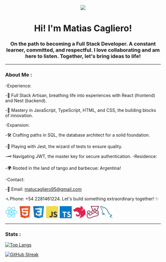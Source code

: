 <div id="header" align="center">
    <img src="https://media.giphy.com/media/R6xi8dXsRhIjK/giphy.gif">
    <h1 align = "center">Hi! I'm Matias Cagliero!</h1>
    <h3 align = "center">On the path to becoming a Full Stack Developer. A constant learner, committed, and respectful. 
        I love collaborating and am here to listen. Together, let's bring ideas to life!</h3>
  </div>

---
### About Me : 
-Experience:

-🚀 Full Stack Artisan, breathing life into experiences with React (frontend) and Nest (backend).

-🎨 Mastery in JavaScript, TypeScript, HTML, and CSS, the building blocks of innovation.

-Expansion:

-🛠️ Crafting paths in SQL, the database architect for a solid foundation.

-🧪 Playing with Jest, the wizard of tests to ensure quality.

-🗝️ Navigating JWT, the master key for secure authentication.
-Residence:

-🌍 Rooted in the land of tango and barbecue: Argentina!

-Contact:

-📧 Email: matucagliero95@gmail.com

-📞 Phone: +54 2281461224. Let's build something extraordinary together! ✨

<div id="iconos">
    <img src="https://github.com/devicons/devicon/blob/master/icons/react/react-original.svg" tittle="React" alt="HTML" 
              width="40" heigth="40">
    <img src="https://github.com/devicons/devicon/blob/master/icons/html5/html5-original.svg" tittle="HTML5" alt="HTML" 
              width="40" heigth="40">  
    <img src="https://github.com/devicons/devicon/blob/master/icons/css3/css3-original.svg" tittle="CSS" alt="HTML" 
              width="40" heigth="40">  
    <img src="https://github.com/devicons/devicon/blob/master/icons/javascript/javascript-original.svg" tittle="JS" alt="HTML" 
              width="40" heigth="40">  
    <img src="https://github.com/devicons/devicon/blob/master/icons/typescript/typescript-original.svg" tittle="TS" alt="HTML" 
              width="40" heigth="40">  
    <img src="https://github.com/devicons/devicon/blob/master/icons/nestjs/nestjs-plain.svg" tittle="NEST" alt="HTML" 
              width="40" heigth="40">  
    <img src="https://github.com/devicons/devicon/blob/master/icons/jest/jest-plain.svg" tittle="JEST" alt="HTML" 
              width="40" heigth="40">  
    <img src="https://github.com/devicons/devicon/blob/master/icons/mysql/mysql-original.svg" tittle="SQL" alt="HTML" 
              width="40" heigth="40">  
</div>

---
### Stats : 

[![Top Langs](https://github-readme-stats.vercel.app/api/top-langs/?username=anuraghazra&hide=javascript,html)](https://github.com/anuraghazra/github-readme-stats)

[![GitHub Streak](https://streak-stats.demolab.com?user=MatiasCagliero-95&theme=transparent)](https://git.io/streak-stats)
